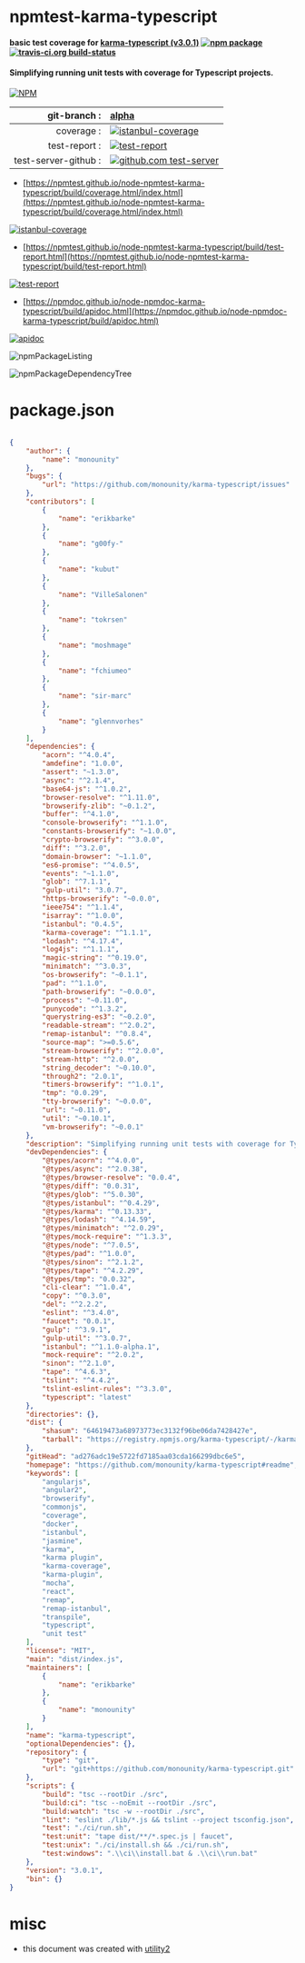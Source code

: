 # npmtest-karma-typescript

#### basic test coverage for  [karma-typescript (v3.0.1)](https://github.com/monounity/karma-typescript#readme)  [![npm package](https://img.shields.io/npm/v/npmtest-karma-typescript.svg?style=flat-square)](https://www.npmjs.org/package/npmtest-karma-typescript) [![travis-ci.org build-status](https://api.travis-ci.org/npmtest/node-npmtest-karma-typescript.svg)](https://travis-ci.org/npmtest/node-npmtest-karma-typescript)

#### Simplifying running unit tests with coverage for Typescript projects.

[![NPM](https://nodei.co/npm/karma-typescript.png?downloads=true&downloadRank=true&stars=true)](https://www.npmjs.com/package/karma-typescript)

| git-branch : | [alpha](https://github.com/npmtest/node-npmtest-karma-typescript/tree/alpha)|
|--:|:--|
| coverage : | [![istanbul-coverage](https://npmtest.github.io/node-npmtest-karma-typescript/build/coverage.badge.svg)](https://npmtest.github.io/node-npmtest-karma-typescript/build/coverage.html/index.html)|
| test-report : | [![test-report](https://npmtest.github.io/node-npmtest-karma-typescript/build/test-report.badge.svg)](https://npmtest.github.io/node-npmtest-karma-typescript/build/test-report.html)|
| test-server-github : | [![github.com test-server](https://npmtest.github.io/node-npmtest-karma-typescript/GitHub-Mark-32px.png)](https://npmtest.github.io/node-npmtest-karma-typescript/build/app/index.html) | | build-artifacts : | [![build-artifacts](https://npmtest.github.io/node-npmtest-karma-typescript/glyphicons_144_folder_open.png)](https://github.com/npmtest/node-npmtest-karma-typescript/tree/gh-pages/build)|

- [https://npmtest.github.io/node-npmtest-karma-typescript/build/coverage.html/index.html](https://npmtest.github.io/node-npmtest-karma-typescript/build/coverage.html/index.html)

[![istanbul-coverage](https://npmtest.github.io/node-npmtest-karma-typescript/build/screenCapture.buildCi.browser.%252Ftmp%252Fbuild%252Fcoverage.lib.html.png)](https://npmtest.github.io/node-npmtest-karma-typescript/build/coverage.html/index.html)

- [https://npmtest.github.io/node-npmtest-karma-typescript/build/test-report.html](https://npmtest.github.io/node-npmtest-karma-typescript/build/test-report.html)

[![test-report](https://npmtest.github.io/node-npmtest-karma-typescript/build/screenCapture.buildCi.browser.%252Ftmp%252Fbuild%252Ftest-report.html.png)](https://npmtest.github.io/node-npmtest-karma-typescript/build/test-report.html)

- [https://npmdoc.github.io/node-npmdoc-karma-typescript/build/apidoc.html](https://npmdoc.github.io/node-npmdoc-karma-typescript/build/apidoc.html)

[![apidoc](https://npmdoc.github.io/node-npmdoc-karma-typescript/build/screenCapture.buildCi.browser.%252Ftmp%252Fbuild%252Fapidoc.html.png)](https://npmdoc.github.io/node-npmdoc-karma-typescript/build/apidoc.html)

![npmPackageListing](https://npmtest.github.io/node-npmtest-karma-typescript/build/screenCapture.npmPackageListing.svg)

![npmPackageDependencyTree](https://npmtest.github.io/node-npmtest-karma-typescript/build/screenCapture.npmPackageDependencyTree.svg)



# package.json

```json

{
    "author": {
        "name": "monounity"
    },
    "bugs": {
        "url": "https://github.com/monounity/karma-typescript/issues"
    },
    "contributors": [
        {
            "name": "erikbarke"
        },
        {
            "name": "g00fy-"
        },
        {
            "name": "kubut"
        },
        {
            "name": "VilleSalonen"
        },
        {
            "name": "tokrsen"
        },
        {
            "name": "moshmage"
        },
        {
            "name": "fchiumeo"
        },
        {
            "name": "sir-marc"
        },
        {
            "name": "glennvorhes"
        }
    ],
    "dependencies": {
        "acorn": "^4.0.4",
        "amdefine": "1.0.0",
        "assert": "~1.3.0",
        "async": "^2.1.4",
        "base64-js": "^1.0.2",
        "browser-resolve": "^1.11.0",
        "browserify-zlib": "~0.1.2",
        "buffer": "^4.1.0",
        "console-browserify": "^1.1.0",
        "constants-browserify": "~1.0.0",
        "crypto-browserify": "^3.0.0",
        "diff": "^3.2.0",
        "domain-browser": "~1.1.0",
        "es6-promise": "^4.0.5",
        "events": "~1.1.0",
        "glob": "^7.1.1",
        "gulp-util": "3.0.7",
        "https-browserify": "~0.0.0",
        "ieee754": "^1.1.4",
        "isarray": "^1.0.0",
        "istanbul": "0.4.5",
        "karma-coverage": "^1.1.1",
        "lodash": "^4.17.4",
        "log4js": "^1.1.1",
        "magic-string": "^0.19.0",
        "minimatch": "^3.0.3",
        "os-browserify": "~0.1.1",
        "pad": "^1.1.0",
        "path-browserify": "~0.0.0",
        "process": "~0.11.0",
        "punycode": "^1.3.2",
        "querystring-es3": "~0.2.0",
        "readable-stream": "^2.0.2",
        "remap-istanbul": "^0.8.4",
        "source-map": ">=0.5.6",
        "stream-browserify": "^2.0.0",
        "stream-http": "^2.0.0",
        "string_decoder": "~0.10.0",
        "through2": "2.0.1",
        "timers-browserify": "^1.0.1",
        "tmp": "0.0.29",
        "tty-browserify": "~0.0.0",
        "url": "~0.11.0",
        "util": "~0.10.1",
        "vm-browserify": "~0.0.1"
    },
    "description": "Simplifying running unit tests with coverage for Typescript projects.",
    "devDependencies": {
        "@types/acorn": "^4.0.0",
        "@types/async": "^2.0.38",
        "@types/browser-resolve": "0.0.4",
        "@types/diff": "0.0.31",
        "@types/glob": "^5.0.30",
        "@types/istanbul": "^0.4.29",
        "@types/karma": "^0.13.33",
        "@types/lodash": "^4.14.59",
        "@types/minimatch": "^2.0.29",
        "@types/mock-require": "^1.3.3",
        "@types/node": "^7.0.5",
        "@types/pad": "^1.0.0",
        "@types/sinon": "^2.1.2",
        "@types/tape": "^4.2.29",
        "@types/tmp": "0.0.32",
        "cli-clear": "^1.0.4",
        "copy": "^0.3.0",
        "del": "^2.2.2",
        "eslint": "^3.4.0",
        "faucet": "0.0.1",
        "gulp": "^3.9.1",
        "gulp-util": "^3.0.7",
        "istanbul": "^1.1.0-alpha.1",
        "mock-require": "^2.0.2",
        "sinon": "^2.1.0",
        "tape": "^4.6.3",
        "tslint": "^4.4.2",
        "tslint-eslint-rules": "^3.3.0",
        "typescript": "latest"
    },
    "directories": {},
    "dist": {
        "shasum": "64619473a68973773ec3132f96be06da7428427e",
        "tarball": "https://registry.npmjs.org/karma-typescript/-/karma-typescript-3.0.1.tgz"
    },
    "gitHead": "ad276adc19e5722fd7185aa03cda166299dbc6e5",
    "homepage": "https://github.com/monounity/karma-typescript#readme",
    "keywords": [
        "angularjs",
        "angular2",
        "browserify",
        "commonjs",
        "coverage",
        "docker",
        "istanbul",
        "jasmine",
        "karma",
        "karma plugin",
        "karma-coverage",
        "karma-plugin",
        "mocha",
        "react",
        "remap",
        "remap-istanbul",
        "transpile",
        "typescript",
        "unit test"
    ],
    "license": "MIT",
    "main": "dist/index.js",
    "maintainers": [
        {
            "name": "erikbarke"
        },
        {
            "name": "monounity"
        }
    ],
    "name": "karma-typescript",
    "optionalDependencies": {},
    "repository": {
        "type": "git",
        "url": "git+https://github.com/monounity/karma-typescript.git"
    },
    "scripts": {
        "build": "tsc --rootDir ./src",
        "build:ci": "tsc --noEmit --rootDir ./src",
        "build:watch": "tsc -w --rootDir ./src",
        "lint": "eslint ./lib/*.js && tslint --project tsconfig.json",
        "test": "./ci/run.sh",
        "test:unit": "tape dist/**/*.spec.js | faucet",
        "test:unix": "./ci/install.sh && ./ci/run.sh",
        "test:windows": ".\\ci\\install.bat & .\\ci\\run.bat"
    },
    "version": "3.0.1",
    "bin": {}
}
```



# misc
- this document was created with [utility2](https://github.com/kaizhu256/node-utility2)
